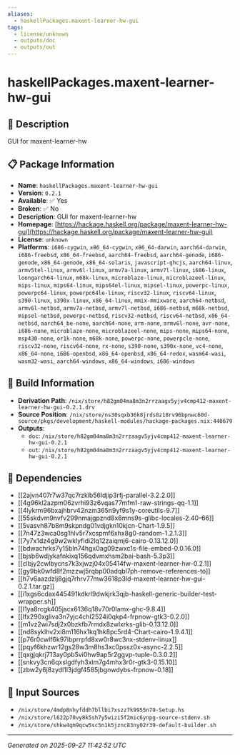 ```yaml
---
aliases:
  - haskellPackages.maxent-learner-hw-gui
tags:
  - license/unknown
  - outputs/doc
  - outputs/out
---
```


# haskellPackages.maxent-learner-hw-gui

## 📝 Description

GUI for maxent-learner-hw

## 📋 Package Information

- **Name**: `haskellPackages.maxent-learner-hw-gui`
- **Version**: `0.2.1`
- **Available**: ✅ Yes
- **Broken**: ✅ No
- **Description**: GUI for maxent-learner-hw
- **Homepage**: [https://hackage.haskell.org/package/maxent-learner-hw-gui](https://hackage.haskell.org/package/maxent-learner-hw-gui)
- **License**: `unknown`
- **Platforms**: `i686-cygwin`, `x86_64-cygwin`, `x86_64-darwin`, `aarch64-darwin`, `i686-freebsd`, `x86_64-freebsd`, `aarch64-freebsd`, `aarch64-genode`, `i686-genode`, `x86_64-genode`, `x86_64-solaris`, `javascript-ghcjs`, `aarch64-linux`, `armv5tel-linux`, `armv6l-linux`, `armv7a-linux`, `armv7l-linux`, `i686-linux`, `loongarch64-linux`, `m68k-linux`, `microblaze-linux`, `microblazeel-linux`, `mips-linux`, `mips64-linux`, `mips64el-linux`, `mipsel-linux`, `powerpc-linux`, `powerpc64-linux`, `powerpc64le-linux`, `riscv32-linux`, `riscv64-linux`, `s390-linux`, `s390x-linux`, `x86_64-linux`, `mmix-mmixware`, `aarch64-netbsd`, `armv6l-netbsd`, `armv7a-netbsd`, `armv7l-netbsd`, `i686-netbsd`, `m68k-netbsd`, `mipsel-netbsd`, `powerpc-netbsd`, `riscv32-netbsd`, `riscv64-netbsd`, `x86_64-netbsd`, `aarch64_be-none`, `aarch64-none`, `arm-none`, `armv6l-none`, `avr-none`, `i686-none`, `microblaze-none`, `microblazeel-none`, `mips-none`, `mips64-none`, `msp430-none`, `or1k-none`, `m68k-none`, `powerpc-none`, `powerpcle-none`, `riscv32-none`, `riscv64-none`, `rx-none`, `s390-none`, `s390x-none`, `vc4-none`, `x86_64-none`, `i686-openbsd`, `x86_64-openbsd`, `x86_64-redox`, `wasm64-wasi`, `wasm32-wasi`, `aarch64-windows`, `x86_64-windows`, `i686-windows`

## 🔧 Build Information

- **Derivation Path**: `/nix/store/h82gm04ma8m3n2rrzaagv5yjv4cmp412-maxent-learner-hw-gui-0.2.1.drv`
- **Source Position**: `/nix/store/ns30sqxb36k8jrds8z18rv96bpnwc60d-source/pkgs/development/haskell-modules/hackage-packages.nix:440679`
- **Outputs**:
  - `doc`:  `/nix/store/h82gm04ma8m3n2rrzaagv5yjv4cmp412-maxent-learner-hw-gui-0.2.1`
  - `out`:  `/nix/store/h82gm04ma8m3n2rrzaagv5yjv4cmp412-maxent-learner-hw-gui-0.2.1`

## 🔗 Dependencies

- [[2ajvn407r7w37qc7rzklb56ldjip3rfj-parallel-3.2.2.0]]
- [[4g96kl2azpm06zvrhi93z6vqas77mfm1-raw-strings-qq-1.1]]
- [[4lykrm96bxajhbrv42nzm365n9yf9s1y-coreutils-9.7]]
- [[55skdvm9nvfv299nmajgpznd8x6mns9s-glibc-locales-2.40-66]]
- [[5vasvh87b8m9skpndg01vdjgkn10kjcn-Chart-1.9.5]]
- [[7n47z3wca0sg1hlv5r7xcspmf6xhx8g0-random-1.2.1.3]]
- [[7y7x1dz4g9w2wklyfidi2lq12zaiqmj6-cairo-0.13.12.0]]
- [[bdwachrks7y15bln74hgx0ag09zwxc1s-file-embed-0.0.16.0]]
- [[bjsb6wdjykafnkixq156qdvmxhsm2bai-bash-5.3p3]]
- [[clbjy2cwlbycns7k3xjwzj04x05414fw-maxent-learner-hw-0.2.1]]
- [[gy9bk0wfd8f2mzzwj5rqbp00adqbl7ph-remove-references-to]]
- [[h7v6aazdzlj8gjq7rhrv77mw3618p3ld-maxent-learner-hw-gui-0.2.1.tar.gz]]
- [[i1xgs6cdax445491kdkrl9dwkjrk3qjb-haskell-generic-builder-test-wrapper.sh]]
- [[l1ya8rcgk405jscx6136q18v70r0lamx-ghc-9.8.4]]
- [[lfx290xgliva3n7yjc4chl2524i0qkp4-frpnow-gtk3-0.2.0]]
- [[m1vz2wi7sdj2x0bzkfb7rmdx8zwlxrks-glib-0.13.12.0]]
- [[nd8syklhv2xi8m116hx1kq1hk8pc5rd4-Chart-cairo-1.9.4.1]]
- [[p76r0cwlf6k97ibprrpfd8xw0r8wc3nx-stdenv-linux]]
- [[pqyf6khzwr12gs28w3m8hs3xc0pssz0x-async-2.2.5]]
- [[qxgjqkrj713ay0pb5vi0hw9ap5r2ggvp-tuple-0.3.0.2]]
- [[snkvy3cn6qxslgdfyh3xlm7g4mhx3r0r-gtk3-0.15.10]]
- [[zbw2y6j8zydl1l3jdgf4585jbgnwdybs-frpnow-0.18]]

## 📁 Input Sources

- `/nix/store/4mdp8nhyfddh7bllbi7xszz7k9955n79-Setup.hs`
- `/nix/store/l622p70vy8k5sh7y5wizi5f2mic6ynpg-source-stdenv.sh`
- `/nix/store/shkw4qm9qcw5sc5n1k5jznc83ny02r39-default-builder.sh`

---
*Generated on 2025-09-27 11:42:52 UTC*
